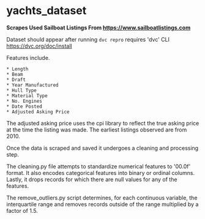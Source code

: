# yachts_dataset

**Scrapes Used Sailboat Listings From https://www.sailboatlistings.com**

Dataset should appear after running `dvc repro`
requires 'dvc' CLI https://dvc.org/doc/install


Features include.

    * Length
    * Beam
    * Draft
    * Year Manufactured
    * Hull Type
    * Material Type
    * No. Engines
    * Date Posted
    * Adjusted Asking Price

The adjusted asking price uses the cpi library to reflect the true asking price
at the time the listing was made. The earliest listings observed are from 2010.

Once the data is scraped and saved it undergoes a cleaning and processing step.

The cleaning.py file attempts to standardize numerical features to '00.0f' format.
It also encodes categorical features into binary or ordinal columns.
Lastly, it drops records for which there are null values for any of the features.

The remove_outliers.py script determines, for each continuous variable, the
interquartile range and removes records outside of the range multiplied by a
factor of 1.5.
